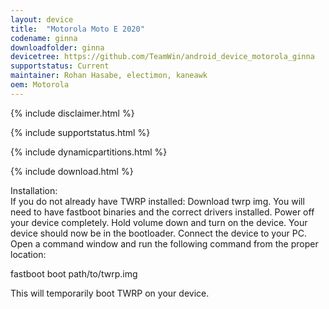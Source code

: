 ```yaml
---
layout: device
title:  "Motorola Moto E 2020"
codename: ginna
downloadfolder: ginna
devicetree: https://github.com/TeamWin/android_device_motorola_ginna
supportstatus: Current
maintainer: Rohan Hasabe, electimon, kaneawk
oem: Motorola
---
```


{% include disclaimer.html %}

{% include supportstatus.html %}

{% include dynamicpartitions.html %}

{% include download.html %}

<div class='page-heading'>Installation:</div>
If you do not already have TWRP installed:
Download twrp img. You will need to have fastboot binaries and the correct drivers installed. Power off your device completely. Hold volume down and turn on the device. Your device should now be in the bootloader. Connect the device to your PC. Open a command window and run the following command from the proper location:

fastboot boot path/to/twrp.img

This will temporarily boot TWRP on your device.
